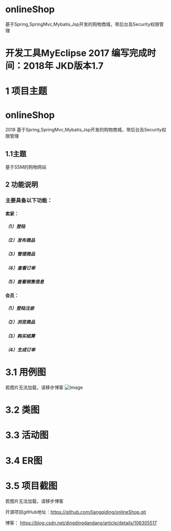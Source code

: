 # onlineShop

基于Spring,SpringMvc,Mybatis,Jsp开发的购物商城，带后台及Security权限管理
# 开发工具MyEclipse 2017  编写完成时间：2018年  JKD版本1.7  
# 1 项目主题

# onlineShop
2018 基于Spring,SpringMvc,Mybatis,Jsp开发的购物商城，带后台及Security权限管理

## 1.1主题

基于SSM的购物网站

## 2 功能说明
### 主要具备以下功能：

#### 卖家：
##### （1）登陆
##### （2）发布商品
##### （3）管理商品
##### （4）查看订单
##### （5）查看销售信息
#### 会员：
##### （1）登陆注册
##### （2）浏览商品
##### （3）购买结算
##### （4）生成订单


# 3.1 用例图
若图片无法加载，请移步博客
![Image](https://blog.csdn.net/dingdingdandang/article/details/106305517)
# 3.2 类图

# 3.3 活动图

# 3.4 ER图

# 3.5 项目截图
 若图片无法加载，请移步博客

开源项目gitHub地址：https://github.com/liangqiding/onlineShop.git

博客： https://blog.csdn.net/dingdingdandang/article/details/106305517


